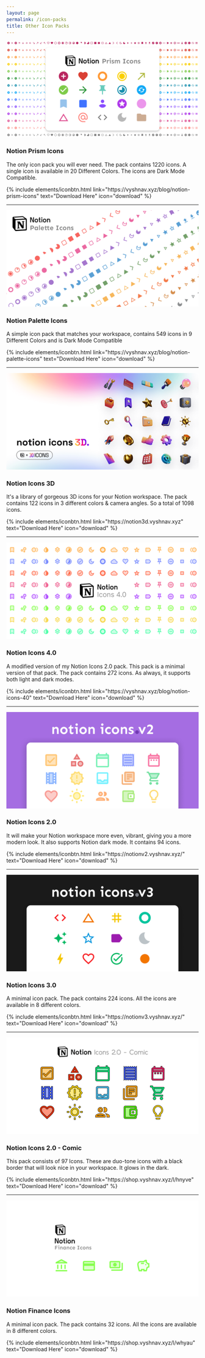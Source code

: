 ```yaml
---
layout: page
permalink: /icon-packs
title: Other Icon Packs
---
```


![1](/images/other/18.png)
### Notion Prism Icons
The only icon pack you will ever need. The pack contains 1220 icons. A single icon is available in 20 Different Colors. The icons are Dark Mode Compatible.

<p class="text-center">
{% include elements/iconbtn.html link="https://vyshnav.xyz/blog/notion-prism-icons" text="Download Here" icon="download" %}
</p>

---

![1](/images/other/23.png)
### Notion Palette Icons
A simple icon pack that matches your workspace, contains 549 icons in 9 Different Colors and is Dark Mode Compatible

<p class="text-center">
{% include elements/iconbtn.html link="https://vyshnav.xyz/blog/notion-palette-icons" text="Download Here" icon="download" %}
</p>

---

![1](/images/other/17.png)
### Notion Icons 3D
It's a library of gorgeous 3D icons for your Notion workspace. The pack contains 122 icons in 3 different colors & camera angles. So a total of 1098 icons.

<p class="text-center">
{% include elements/iconbtn.html link="https://notion3d.vyshnav.xyz" text="Download Here" icon="download" %}
</p>

---

![1](/images/other/15.png)
### Notion Icons 4.0
A modified version of my Notion Icons 2.0 pack. This pack is a minimal version of that pack. The pack contains 272 icons. As always, it supports both light and dark modes. 

<p class="text-center">
{% include elements/iconbtn.html link="https://vyshnav.xyz/blog/notion-icons-40" text="Download Here" icon="download" %}
</p>

---

![1](/images/other/9998.png)
### Notion Icons 2.0
It will make your Notion workspace more even, vibrant, giving you a more modern look. It also supports Notion dark mode. It contains 94 icons. 

<p class="text-center">
{% include elements/iconbtn.html link="https://notionv2.vyshnav.xyz/" text="Download Here" icon="download" %}
</p>

---

![1](/images/other/v3.png)
### Notion Icons 3.0
A minimal icon pack. The pack contains 224 icons. All the icons are available in 8 different colors.

<p class="text-center">
{% include elements/iconbtn.html link="https://notionv3.vyshnav.xyz/" text="Download Here" icon="download" %}
</p>

---

![1](/images/other/9997.png)
### Notion Icons 2.0 - Comic
This pack consists of 97 Icons. These are duo-tone icons with a black border that will look nice in your workspace. It glows in the dark.

<p class="text-center">
{% include elements/iconbtn.html link="https://shop.vyshnav.xyz/l/hnyve" text="Download Here" icon="download" %}
</p>

---

![1](/images/other/16.png)
### Notion Finance Icons
A minimal icon pack. The pack contains 32 icons. All the icons are available in 8 different colors.

<p class="text-center">
{% include elements/iconbtn.html link="https://shop.vyshnav.xyz/l/whyau" text="Download Here" icon="download" %}
</p>